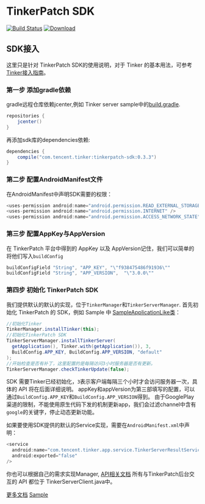 # TinkerPatch SDK

[![Build Status](https://travis-ci.org/TinkerPatch/tinkerpatch-sdk.svg?branch=master)](https://travis-ci.org/TinkerPatch/tinkerpatch-sdk)
[ ![Download](https://api.bintray.com/packages/simsun/maven/tinkerpatch-sdk/images/download.svg) ](https://bintray.com/simsun/maven/tinkerpatch-sdk/_latestVersion)

## SDK接入

这里只是针对 TinkerPatch SDK的使用说明，对于 Tinker 的基本用法，可参考[ Tinker接入指南](https://github.com/Tencent/tinker/wiki/Tinker-%E6%8E%A5%E5%85%A5%E6%8C%87%E5%8D%97)。

### 第一步 添加gradle依赖

gradle远程仓库依赖jcenter,例如 Tinker server sample中的[build.gradle](https://github.com/TinkerPatch/tinkerpatch-sample/blob/master/app/build.gradle).

```java
repositories {
    jcenter()
}
```

再添加sdk库的dependencies依赖:

```java
dependencies {
    compile("com.tencent.tinker:tinkerpatch-sdk:0.3.3")
}
```

### 第二步 配置AndroidManifest文件

在AndroidManifest中声明SDK需要的权限：

```java
<uses-permission android:name="android.permission.READ_EXTERNAL_STORAGE"/>
<uses-permission android:name="android.permission.INTERNET" />
<uses-permission android:name="android.permission.ACCESS_NETWORK_STATE" />
```

### 第三步 配置AppKey与AppVersion
在 TinkerPatch 平台中得到的 AppKey 以及 AppVersion记住，我们可以简单的将他们写入`buildConfig`

```java
buildConfigField "String", "APP_KEY", "\"f938475486f91936\""
buildConfigField "String", "APP_VERSION",  "\"3.0.0\""
```

### 第四步 初始化 TinkerPatch SDK

我们提供默认的默认的实现，位于`TinkerManager`和`TinkerServerManager`.
首先初始化 TinkerPatch 的 SDK，例如 Sample 中 [SampleApplicationLike类](https://github.com/TinkerPatch/tinkerpatch-sample/blob/master/app/src/main/java/tinker/sample/android/app/SampleApplicationLike.java)：

```java
//初始化Tinker
TinkerManager.installTinker(this);
//初始化TinkerPatch SDK
TinkerServerManager.installTinkerServer(
  getApplication(), Tinker.with(getApplication()), 3,
  BuildConfig.APP_KEY, BuildConfig.APP_VERSION, "default"
);
//开始检查是否有补丁，这里配置的是每隔访问3小时服务器是否有更新。
TinkerServerManager.checkTinkerUpdate(false);
```

SDK 需要Tinker已经初始化，`3`表示客户端每隔三个小时才会访问服务器一次，具体的 API 将在后面详细说明。
appKey和appVersion为第三部填写的配置，可以通过`BuildConfig.APP_KEY`和`BuildConfig.APP_VERSION`得到。
由于GooglePlay渠道的限制，不能使用原生代码下发的机制更新app，我们会过滤channel中含有`google`的关键字，停止动态更新功能。

如果要使用SDK提供的默认的Service实现，需要在`AndroidManifest.xml`中声明：

```java
<service
  android:name="com.tencent.tinker.app.service.TinkerServerResultService"
  android:exported="false"
/>
```

你也可以根据自己的需求实现Manager, [API相关文档](http://tinkerpatch.com/Docs/api)
所有与TinkerPatch后台交互的 API 都位于 TinkerServerClient.java中。

[更多文档](http://tinkerpatch.com/Docs/intro)
[Sample](https://github.com/TinkerPatch/tinkerpatch-sample)